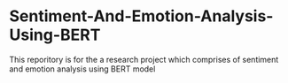 # Sentiment-And-Emotion-Analysis-Using-BERT
This reporitory is for the a research project which comprises of sentiment and emotion analysis using BERT model
